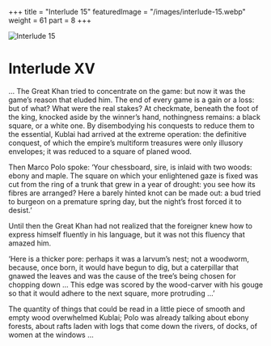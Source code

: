 +++
title = "Interlude 15"
featuredImage = "/images/interlude-15.webp"
weight = 61
part = 8
+++

![Interlude 15](/images/interlude-15.webp)

# Interlude XV

… The Great Khan tried to concentrate on the game: but now it was the game’s reason that eluded him. The end of every game is a gain or a loss: but of what? What were the real stakes? At checkmate, beneath the foot of the king, knocked aside by the winner’s hand, nothingness remains: a black square, or a white one. By disembodying his conquests to reduce them to the essential, Kublai had arrived at the extreme operation: the definitive conquest, of which the empire’s multiform treasures were only illusory envelopes; it was reduced to a square of planed wood.

Then Marco Polo spoke: ‘Your chessboard, sire, is inlaid with two woods: ebony and maple. The square on which your enlightened gaze is fixed was cut from the ring of a trunk that grew in a year of drought: you see how its fibres are arranged? Here a barely hinted knot can be made out: a bud tried to burgeon on a premature spring day, but the night’s frost forced it to desist.’

Until then the Great Khan had not realized that the foreigner knew how to express himself fluently in his language, but it was not this fluency that amazed him.

‘Here is a thicker pore: perhaps it was a larvum’s nest; not a woodworm, because, once born, it would have begun to dig, but a caterpillar that gnawed the leaves and was the cause of the tree’s being chosen for chopping down … This edge was scored by the wood-carver with his gouge so that it would adhere to the next square, more protruding …’

The quantity of things that could be read in a little piece of smooth and empty wood overwhelmed Kublai; Polo was already talking about ebony forests, about rafts laden with logs that come down the rivers, of docks, of women at the windows …